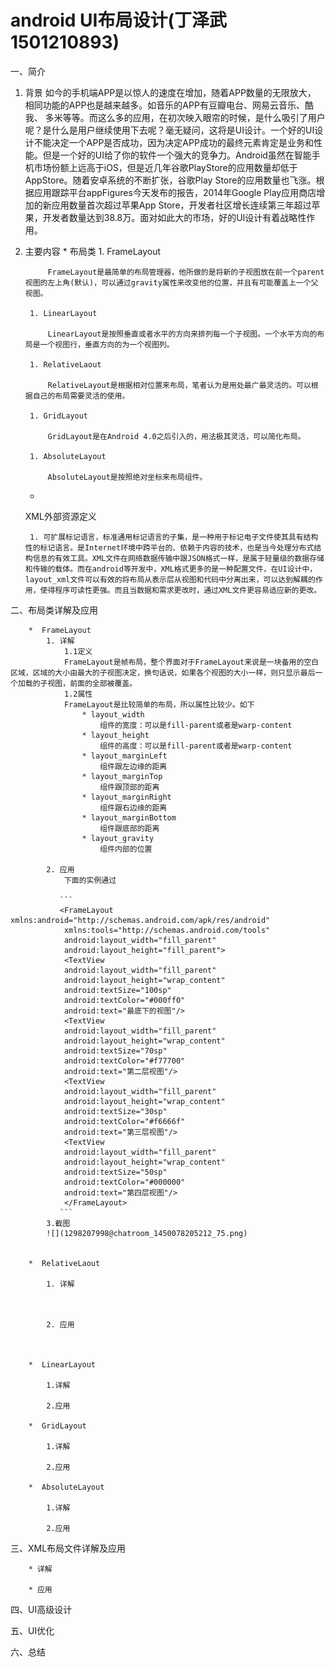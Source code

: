 # android UI布局设计(丁泽武 1501210893)




一、简介
1. 背景
    如今的手机端APP是以惊人的速度在增加，随着APP数量的无限放大，
    相同功能的APP也是越来越多。如音乐的APP有豆瓣电台、网易云音乐、酷我、
    多米等等。而这么多的应用，在初次映入眼帘的时候，是什么吸引了用户呢？是什么是用户继续使用下去呢？毫无疑问，这将是UI设计。一个好的UI设计不能决定一个APP是否成功，因为决定APP成功的最终元素肯定是业务和性能。但是一个好的UI给了你的软件一个强大的竞争力。Android虽然在智能手机市场份额上远高于iOS，但是近几年谷歌PlayStore的应用数量却低于AppStore。随着安卓系统的不断扩张，谷歌Play Store的应用数量也飞涨。根据应用跟踪平台appFigures今天发布的报告，2014年Google Play应用商店增加的新应用数量首次超过苹果App Store，开发者社区增长连续第三年超过苹果，开发者数量达到38.8万。面对如此大的市场，好的UI设计有着战略性作用。

1. 主要内容
    * 
    布局类
        1. FrameLayout
            
            FrameLayout是最简单的布局管理器，他所做的是将新的子视图放在前一个parent视图的左上角(默认)，可以通过gravity属性来改变他的位置，并且有可能覆盖上一个父视图。

        1. LinearLayout
        
            LinearLayout是按照垂直或者水平的方向来排列每一个子视图。一个水平方向的布局是一个视图行，垂直方向的为一个视图列。
        
        1. RelativeLaout
            
            RelativeLayout是根据相对位置来布局，笔者认为是用处最广最灵活的。可以根据自己的布局需要灵活的使用。
            
        1. GridLayout
        
            GridLayout是在Android 4.0之后引入的，用法极其灵活，可以简化布局。
            
        1. AbsoluteLayout
        
            AbsoluteLayout是按照绝对坐标来布局组件。
            
    * 
    XML外部资源定义
    
        1. 可扩展标记语言，标准通用标记语言的子集，是一种用于标记电子文件使其具有结构性的标记语言。是Internet环境中跨平台的、依赖于内容的技术，也是当今处理分布式结构信息的有效工具。XML文件在网络数据传输中跟JSON格式一样，是属于轻量级的数据存储和传输的载体。而在android等开发中，XML格式更多的是一种配置文件，在UI设计中，layout_xml文件可以有效的将布局从表示层从视图和代码中分离出来，可以达到解耦的作用，使得程序可读性更强。而且当数据和需求更改时，通过XML文件更容易适应新的更改。
        
            
            

二、布局类详解及应用
    
        *  FrameLayout
            1. 详解
                1.1定义
                FrameLayout是帧布局，整个界面对于FrameLayout来说是一块备用的空白区域，区域的大小由最大的子视图决定，换句话说，如果各个视图的大小一样，则只显示最后一个加载的子视图，前面的全部被覆盖。
                1.2属性
                FrameLayout是比较简单的布局，所以属性比较少。如下
                    * layout_width
                        组件的宽度：可以是fill-parent或者是warp-content
                    * layout_height
                        组件的高度：可以是fill-parent或者是warp-content
                    * layout_marginLeft
                        组件跟左边缘的距离
                    * layout_marginTop
                        组件跟顶部的距离
                    * layout_marginRight
                        组件跟右边缘的距离
                    * layout_marginBottom
                        组件跟底部的距离
                    * layout_gravity
                        组件内部的位置
            
            2. 应用
                下面的实例通过
                
               ```
               <FrameLayout xmlns:android="http://schemas.android.com/apk/res/android"
                xmlns:tools="http://schemas.android.com/tools"
                android:layout_width="fill_parent"
                android:layout_height="fill_parent">
                <TextView
                android:layout_width="fill_parent"
                android:layout_height="wrap_content"
                android:textSize="100sp"
                android:textColor="#000ff0"
                android:text="最底下的视图"/>
                <TextView
                android:layout_width="fill_parent"
                android:layout_height="wrap_content"
                android:textSize="70sp"
                android:textColor="#f77700"
                android:text="第二层视图"/>
                <TextView
                android:layout_width="fill_parent"
                android:layout_height="wrap_content"
                android:textSize="30sp"
                android:textColor="#f6666f"
                android:text="第三层视图"/>
                <TextView
                android:layout_width="fill_parent"
                android:layout_height="wrap_content"
                android:textSize="50sp"
                android:textColor="#000000"
                android:text="第四层视图"/>
                </FrameLayout>
               ```
            3.截图
            ![](1298207998@chatroom_1450078205212_75.png)
            
    
        *  RelativeLaout
            
            1. 详解
            
            
            
            2. 应用 


        
        *  LinearLayout
        
            1.详解
            
            2.应用
         
        *  GridLayout
            
            1.详解
            
            2.应用
        
        *  AbsoluteLayout
        
            1.详解
            
            2.应用
            
            
三、XML布局文件详解及应用

    
        * 详解
        
        * 应用
        
        
        
        
        
        
        
四、UI高级设计


五、UI优化

六、总结
















    






